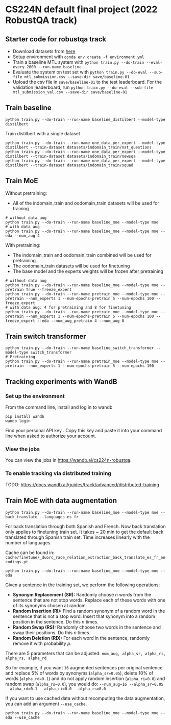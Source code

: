 # CS224N default final project (2022 RobustQA track)

## Starter code for robustqa track
- Download datasets from [here](https://drive.google.com/file/d/1Fv2d30hY-2niU7t61ktnMsi_HUXS6-Qx/view?usp=sharing)
- Setup environment with `conda env create -f environment.yml`
- Train a baseline MTL system with `python train.py --do-train --eval-every 2000 --run-name baseline`
- Evaluate the system on test set with `python train.py --do-eval --sub-file mtl_submission.csv --save-dir save/baseline-01`
- Upload the csv file in `save/baseline-01` to the test leaderboard. For the validation leaderboard, run `python train.py --do-eval --sub-file mtl_submission_val.csv --save-dir save/baseline-01`




## Train baseline

```
python train.py --do-train --run-name baseline_distilbert --model-type distilbert
```

Train distilbert with a single dataset
```
python train.py --do-train --run-name one_data_per_expert --model-type distilbert --train-dataset datasets/indomain_train/nat_questions
python train.py --do-train --run-name one_data_per_expert --model-type distilbert --train-dataset datasets/indomain_train/newsqa
python train.py --do-train --run-name one_data_per_expert --model-type distilbert --train-dataset datasets/indomain_train/squad 
```


## Train MoE

Without pretraining: 
- All of the indomain_train and oodomain_train datasets will be used for training
```
# without data aug
python train.py --do-train --run-name baseline_moe --model-type moe
# with data aug
python train.py --do-train --run-name baseline_moe --model-type moe --eda --num_aug 4
```

With pretraining: 
- The indomain_train and oodomain_train combined will be used for pretraining
- The oodomain_train datasets will be used for finetuning
- The base model and the experts weights will be frozen after pretraining

```
# without data aug
python train.py --do-train --run-name baseline_moe --model-type moe --pretrain True --freeze_expert
python train.py --do-train --run-name pretrain_moe --model-type moe --pretrain --num_experts 1 --num-epochs-pretrain 5 --num-epochs 100 --freeze_expert
# with data aug: 4 for pretraining and 8 for finetuning
python train.py --do-train --run-name pretrain_moe --model-type moe --pretrain --num_experts 1 --num-epochs-pretrain 5 --num-epochs 100 --freeze_expert --eda --num_aug_pretrain 4 --num_aug 8
```



## Train switch transformer
```
python train.py --do-train --run-name baseline_switch_transformer --model-type switch_transformer
# Pretraining
python train.py --do-train --run-name pretrain_moe --model-type moe --pretrain --num_experts 1 --num-epochs-pretrain 5 --num-epochs 100
```

## Tracking experiments with WandB
### Set up the environment
From the command line, install and log in to wandb

```
pip install wandb
wandb login
```

Find your personal API key [](here). Copy this key and paste it into your command line when asked to authorize your account. 

### View the jobs
You can view the jobs in https://wandb.ai/cs224n-robustqa.

### To enable tracking via distributed training
TODO: https://docs.wandb.ai/guides/track/advanced/distributed-training

## Train MoE with data augmentation
```
python train.py --do-train --run-name baseline_moe --model-type moe --back_translate --languages es fr
```
For back translation through both Spanish and French. Now back translation only applies to finetuning train set. It takes \~ 20 min to get the default back translated through Spanish train set. Time increases linearly with the number of languages.

Cache can be found in: `cache/finetune/_duorc_race_relation_extraction_back_translate_es_fr_encodings.pt`

```
python train.py --do-train --run-name baseline_moe --model-type moe --eda
```
Given a sentence in the training set, we perform the following operations:

- **Synonym Replacement (SR):** Randomly choose *n* words from the sentence that are not stop words. Replace each of these words with one of its synonyms chosen at random.
- **Random Insertion (RI):** Find a random synonym of a random word in the sentence that is not a stop word. Insert that synonym into a random position in the sentence. Do this *n* times.
- **Random Swap (RS):** Randomly choose two words in the sentence and swap their positions. Do this *n* times.
- **Random Deletion (RD):** For each word in the sentence, randomly remove it with probability *p*.

There are 5 parameters that can be adjusted:
`num_aug, alpha_sr, alpha_ri, alpha_rs, alpha_rd`

So for example, if you want `16` augmented sentences per original sentence and replace 5% of words by synonyms (`alpha_sr=0.05`), delete 10% of words (`alpha_rd=0.1`) and do not apply random insertion (`alpha_ri=0.0`) and random swap (`alpha_rs=0.0`), you would do:
`--num_aug=16 --alpha_sr=0.05 --alpha_rd=0.1 --alpha_ri=0.0 --alpha_rs=0.0`

If you want to use cached data without recomputing the data augmentation, you can add an argument `--use_cache`.

```
python train.py --do-train --run-name baseline_moe --model-type moe --eda --use_cache
```
